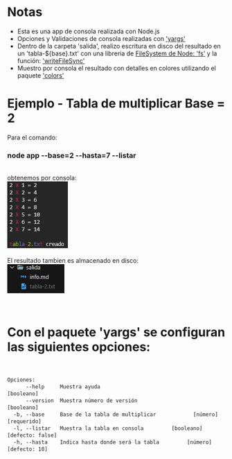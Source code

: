# Notas
<ul>
    <li>Esta es una app de consola realizada con Node.js</li>
    <li>Opciones y Validaciones de consola realizadas con <a href="https://www.npmjs.com/package/yargs"> 'yargs'</a></li>
    <li>Dentro de la carpeta 'salida', realizo escritura en disco del resultado en un 'tabla-${base}.txt' con una libreria de <a href="https://nodejs.org/dist/latest-v14.x/docs/api/fs.html">FileSystem de Node: 'fs'</a> y la función: <a href="https://nodejs.org/dist/latest-v14.x/docs/api/fs.html#fs_fs_writefilesync_file_data_options">'writeFileSync'</a></li>
    <li>Muestro por consola el resultado con detalles en colores utilizando el paquete <a href="https://www.npmjs.com/package/colors"> 'colors'</a></li>
  </ul>

# Ejemplo - Tabla de multiplicar Base = 2
 <p>Para el comando:
 <h3>node app --base=2 --hasta=7 --listar </h3>
 
 <br>
 obtenemos por consola:
 <br>
 <img src="./img/example_table_2.JPG" />
 <br>
 <br>
 El resultado tambien es almacenado en disco:
 <br>
 <img src="./img/almacenamiento_example_table_2.JPG" />
 <br>
 
 </p>
<br>

#  Con el paquete 'yargs' se configuran las siguientes opciones:
<br>

```
Opciones:
      --help     Muestra ayuda                                        [booleano]
      --version  Muestra número de versión                            [booleano]
  -b, --base     Base de la tabla de multiplicar            [número] [requerido]
  -l, --listar   Muestra la tabla en consola         [booleano] [defecto: false]
  -h, --hasta    Indica hasta donde será la tabla         [número] [defecto: 10]
```
